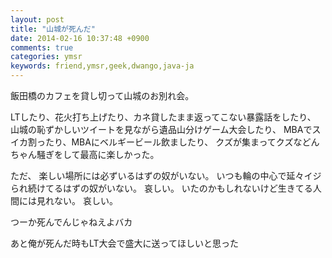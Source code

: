 ```yaml
---
layout: post
title: "山城が死んだ"
date: 2014-02-16 10:37:48 +0900
comments: true
categories: ymsr
keywords: friend,ymsr,geek,dwango,java-ja
---
```


飯田橋のカフェを貸し切って山城のお別れ会。

LTしたり、花火打ち上げたり、カネ貸したまま返ってこない暴露話をしたり、
山城の恥ずかしいツイートを見ながら遺品山分けゲーム大会したり、
MBAでスイカ割ったり、MBAにベルギービール飲ましたり、
クズが集まってクズなどんちゃん騒ぎをして最高に楽しかった。

ただ、
楽しい場所には必ずいるはずの奴がいない。
いつも輪の中心で延々イジられ続けてるはずの奴がいない。
哀しい。
いたのかもしれないけど生きてる人間には見れない。
哀しい。

つーか死んでんじゃねえよバカ



あと俺が死んだ時もLT大会で盛大に送ってほしいと思った

